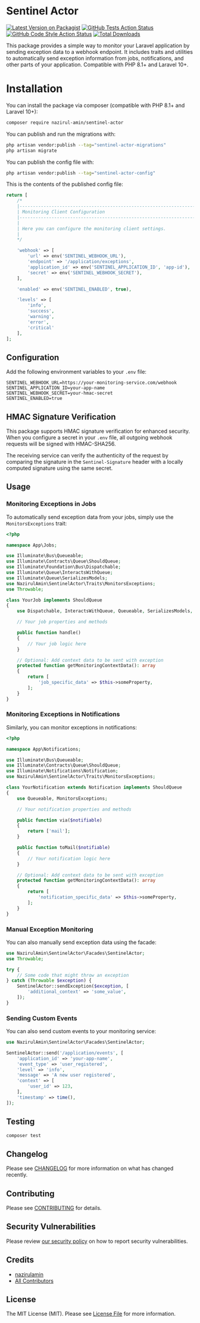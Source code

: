 # Sentinel Actor

[![Latest Version on Packagist](https://img.shields.io/packagist/v/nazirul-amin/sentinel-actor.svg?style=flat-square)](https://packagist.org/packages/nazirul-amin/sentinel-actor)
[![GitHub Tests Action Status](https://img.shields.io/github/actions/workflow/status/nazirul-amin/sentinel-actor/run-tests.yml?branch=main&label=tests&style=flat-square)](https://github.com/nazirul-amin/sentinel-actor/actions?query=workflow%3Arun-tests+branch%3Amain)
[![GitHub Code Style Action Status](https://img.shields.io/github/actions/workflow/status/nazirul-amin/sentinel-actor/fix-php-code-style-issues.yml?branch=main&label=code%20style&style=flat-square)](https://github.com/nazirul-amin/sentinel-actor/actions?query=workflow%3A"Fix+PHP+code+style+issues"+branch%3Amain)
[![Total Downloads](https://img.shields.io/packagist/dt/nazirul-amin/sentinel-actor.svg?style=flat-square)](https://packagist.org/packages/nazirul-amin/sentinel-actor)

This package provides a simple way to monitor your Laravel application by sending exception data to a webhook endpoint. It includes traits and utilities to automatically send exception information from jobs, notifications, and other parts of your application. Compatible with PHP 8.1+ and Laravel 10+.

# Installation

You can install the package via composer (compatible with PHP 8.1+ and Laravel 10+):

```bash
composer require nazirul-amin/sentinel-actor
```

You can publish and run the migrations with:

```bash
php artisan vendor:publish --tag="sentinel-actor-migrations"
php artisan migrate
```

You can publish the config file with:

```bash
php artisan vendor:publish --tag="sentinel-actor-config"
```

This is the contents of the published config file:

```php
return [
    /*
    |--------------------------------------------------------------------------
    | Monitoring Client Configuration
    |--------------------------------------------------------------------------
    |
    | Here you can configure the monitoring client settings.
    |
    */

    'webhook' => [
        'url' => env('SENTINEL_WEBHOOK_URL'),
        'endpoint' => '/application/exceptions',
        'application_id' => env('SENTINEL_APPLICATION_ID', 'app-id'),
        'secret' => env('SENTINEL_WEBHOOK_SECRET'),
    ],

    'enabled' => env('SENTINEL_ENABLED', true),

    'levels' => [
        'info',
        'success',
        'warning',
        'error',
        'critical'
    ],
];
```

## Configuration

Add the following environment variables to your `.env` file:

```env
SENTINEL_WEBHOOK_URL=https://your-monitoring-service.com/webhook
SENTINEL_APPLICATION_ID=your-app-name
SENTINEL_WEBHOOK_SECRET=your-hmac-secret
SENTINEL_ENABLED=true
```

## HMAC Signature Verification

This package supports HMAC signature verification for enhanced security. When you configure a secret in your `.env` file, all outgoing webhook requests will be signed with HMAC-SHA256.

The receiving service can verify the authenticity of the request by comparing the signature in the `Sentinel-Signature` header with a locally computed signature using the same secret.

## Usage

### Monitoring Exceptions in Jobs

To automatically send exception data from your jobs, simply use the `MonitorsExceptions` trait:

```php
<?php

namespace App\Jobs;

use Illuminate\Bus\Queueable;
use Illuminate\Contracts\Queue\ShouldQueue;
use Illuminate\Foundation\Bus\Dispatchable;
use Illuminate\Queue\InteractsWithQueue;
use Illuminate\Queue\SerializesModels;
use NazirulAmin\SentinelActor\Traits\MonitorsExceptions;
use Throwable;

class YourJob implements ShouldQueue
{
    use Dispatchable, InteractsWithQueue, Queueable, SerializesModels, MonitorsExceptions;

    // Your job properties and methods

    public function handle()
    {
        // Your job logic here
    }

    // Optional: Add context data to be sent with exception
    protected function getMonitoringContextData(): array
    {
        return [
            'job_specific_data' => $this->someProperty,
        ];
    }
}
```

### Monitoring Exceptions in Notifications

Similarly, you can monitor exceptions in notifications:

```php
<?php

namespace App\Notifications;

use Illuminate\Bus\Queueable;
use Illuminate\Contracts\Queue\ShouldQueue;
use Illuminate\Notifications\Notification;
use NazirulAmin\SentinelActor\Traits\MonitorsExceptions;

class YourNotification extends Notification implements ShouldQueue
{
    use Queueable, MonitorsExceptions;

    // Your notification properties and methods

    public function via($notifiable)
    {
        return ['mail'];
    }

    public function toMail($notifiable)
    {
        // Your notification logic here
    }

    // Optional: Add context data to be sent with exception
    protected function getMonitoringContextData(): array
    {
        return [
            'notification_specific_data' => $this->someProperty,
        ];
    }
}
```

### Manual Exception Monitoring

You can also manually send exception data using the facade:

```php
use NazirulAmin\SentinelActor\Facades\SentinelActor;
use Throwable;

try {
    // Some code that might throw an exception
} catch (Throwable $exception) {
    SentinelActor::sendException($exception, [
        'additional_context' => 'some_value',
    ]);
}
```

### Sending Custom Events

You can also send custom events to your monitoring service:

```php
use NazirulAmin\SentinelActor\Facades\SentinelActor;

SentinelActor::send('/application/events', [
    'application_id' => 'your-app-name',
    'event_type' => 'user_registered',
    'level' => 'info',
    'message' => 'A new user registered',
    'context' => [
        'user_id' => 123,
    ],
    'timestamp' => time(),
]);
```

## Testing

```bash
composer test
```

## Changelog

Please see [CHANGELOG](CHANGELOG.md) for more information on what has changed recently.

## Contributing

Please see [CONTRIBUTING](CONTRIBUTING.md) for details.

## Security Vulnerabilities

Please review [our security policy](../../security/policy) on how to report security vulnerabilities.

## Credits

-   [nazirulamin](https://github.com/nazirul-amin)
-   [All Contributors](../../contributors)

## License

The MIT License (MIT). Please see [License File](LICENSE.md) for more information.

